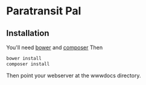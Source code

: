 # Paratransit Pal #

## Installation ##
You'll need [bower](http://bower.io) and [composer](http://getcomposer.org)
Then
```bash
bower install
composer install
```
Then point your webserver at the wwwdocs directory.
